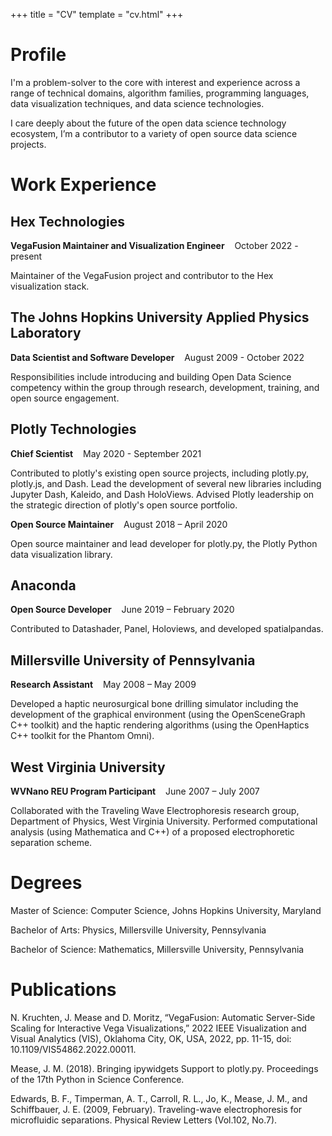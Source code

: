 +++
title = "CV"
template = "cv.html"
+++

# Profile
I'm a problem-solver to the core with interest and experience across a range of
technical domains, algorithm families, programming languages, data visualization
techniques, and data science technologies.

I care deeply about the future of the open data science technology ecosystem,
I’m a contributor to a variety of open source data science projects.

# Work Experience

## Hex Technologies
**VegaFusion Maintainer and Visualization Engineer** <span class="date">&nbsp;&nbsp; October 2022 - present</span>

Maintainer of the VegaFusion project and contributor to the Hex visualization stack.

## The Johns Hopkins University Applied Physics Laboratory
**Data Scientist and Software Developer** <span class="date">&nbsp;&nbsp; August 2009 - October 2022</span>

Responsibilities include introducing and building Open Data Science competency
within the group through research, development, training, and open source engagement.

## Plotly Technologies
**Chief Scientist** <span class="date">&nbsp;&nbsp; May 2020 - September 2021</span>

Contributed to plotly's existing open source projects, including plotly.py, plotly.js, 
and Dash. Lead the development of several new libraries including Jupyter Dash,
Kaleido, and Dash HoloViews. Advised Plotly leadership on the strategic direction of 
plotly's open source portfolio. 

**Open Source Maintainer** <span class="date">&nbsp;&nbsp; August 2018 – April 2020</span>

Open source maintainer and lead developer for plotly.py, 
the Plotly Python data visualization library. 

## Anaconda

**Open Source Developer** <span class="date"> &nbsp;&nbsp; June 2019 – February 2020</date>

Contributed to Datashader, Panel, Holoviews, and developed spatialpandas.

## Millersville University of Pennsylvania

**Research Assistant** <span class="date">&nbsp;&nbsp; May 2008 – May 2009</span>

Developed a haptic neurosurgical bone drilling simulator including the development
of the graphical environment (using the OpenSceneGraph C++ toolkit) and the haptic
rendering algorithms (using the OpenHaptics C++ toolkit for the Phantom Omni).

## West Virginia University
**WVNano REU Program Participant** <span class="date">&nbsp;&nbsp; June 2007 – July 2007</span>

Collaborated with the Traveling Wave Electrophoresis research group, Department 
of Physics, West Virginia University. Performed computational analysis 
(using Mathematica and C++) of a proposed electrophoretic separation scheme.

# Degrees
Master of Science: Computer Science, Johns Hopkins University, Maryland

Bachelor of Arts: Physics, Millersville University, Pennsylvania

Bachelor of Science: Mathematics, Millersville University, Pennsylvania

# Publications
N. Kruchten, J. Mease and D. Moritz, “VegaFusion: Automatic Server-Side Scaling for Interactive Vega Visualizations,” 2022 IEEE Visualization and Visual Analytics (VIS), Oklahoma City, OK, USA, 2022, pp. 11-15, doi: 10.1109/VIS54862.2022.00011.

Mease, J. M. (2018). Bringing ipywidgets Support to plotly.py. Proceedings of the 
17th Python in Science Conference.

Edwards, B. F., Timperman, A. T., Carroll, R. L., Jo, K., Mease, J. M., 
and Schiffbauer, J. E. (2009, February). Traveling-wave electrophoresis for microfluidic 
separations. Physical Review Letters (Vol.102, No.7).
